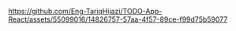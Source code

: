 

https://github.com/Eng-TariqHijazi/TODO-App-React/assets/55099016/14826757-57aa-4f57-89ce-f99d75b59077

